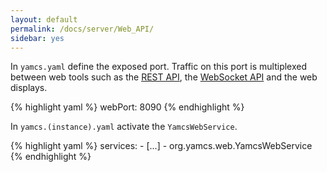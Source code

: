```yaml
---
layout: default
permalink: /docs/server/Web_API/
sidebar: yes
---
```


In `yamcs.yaml` define the exposed port. Traffic on this port is multiplexed between web tools such as the [REST API](/docs/api/REST_API), the [WebSocket API](/docs/api/WebSocket_API) and the web displays.

{% highlight yaml %}
webPort: 8090
{% endhighlight %}

In `yamcs.(instance).yaml` activate the `YamcsWebService`.

{% highlight yaml %}
services:
      - [...]
      - org.yamcs.web.YamcsWebService
{% endhighlight %}
